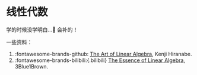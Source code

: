 # 线性代数

学的时候没学明白...🥺 会补的！

一些资料：

1. :fontawesome-brands-github: [The Art of Linear Algebra](https://github.com/kenjihiranabe/The-Art-of-Linear-Algebra), Kenji Hiranabe.
2. :fontawesome-brands-bilibili:{.bilibili} [The Essence of Linear Algebra](https://www.bilibili.com/video/BV1ys411472E/), 3Blue1Brown.